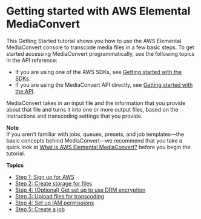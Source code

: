 # Getting started with AWS Elemental MediaConvert<a name="getting-started"></a>

This Getting Started tutorial shows you how to use the AWS Elemental MediaConvert console to transcode media files in a few basic steps\. To get started accessing MediaConvert programmatically, see the following topics in the API reference:
+ If you are using one of the AWS SDKs, see [Getting started with the SDKs](https://docs.aws.amazon.com/mediaconvert/latest/apireference/custom-endpoints.html)\.
+ If you are using the MediaConvert API directly, see [Getting started with the API](https://docs.aws.amazon.com/mediaconvert/latest/apireference/getting-started.html)\.

MediaConvert takes in an input file and the information that you provide about that file and turns it into one or more output files, based on the instructions and transcoding settings that you provide\. 

**Note**  
If you aren't familiar with jobs, queues, presets, and job templates—the basic concepts behind MediaConvert—we recommend that you take a quick look at [What is AWS Elemental MediaConvert?](what-is.md) before you begin the tutorial\.

**Topics**
+ [Step 1: Sign up for AWS](gs-1-sign-up.md)
+ [Step 2: Create storage for files](set-up-file-locations.md)
+ [Step 4: \(Optional\) Get set up to use DRM encryption](set-up-encryption.md)
+ [Step 3: Upload files for transcoding](upload-input-files.md)
+ [Step 4: Set up IAM permissions](iam-role.md)
+ [Step 5: Create a job](create-a-job.md)